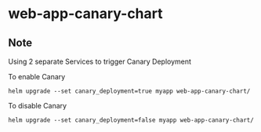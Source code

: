 # web-app-canary-chart

## Note

Using 2 separate Services to trigger Canary Deployment

To enable Canary
```
helm upgrade --set canary_deployment=true myapp web-app-canary-chart/
```

To disable Canary
```
helm upgrade --set canary_deployment=false myapp web-app-canary-chart/
```
